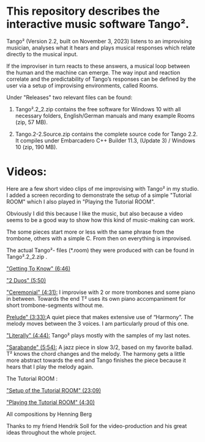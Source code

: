 # This repository describes the interactive music software Tango².

Tango² (Version 2.2, built on November 3, 2023) listens to an improvising musician, analyses what it hears and plays musical responses which relate directly to the musical input.

If the improviser in turn reacts to these answers, a musical loop between the human and the machine can emerge. The way input and reaction correlate and the predictability of Tango’s responses can be defined by the user via a setup of improvising environments, called Rooms.

Under "Releases" two relevant files can be found:
1. Tango².2_2.zip
contains the free software for Windows 10 with all necessary folders, English/German manuals and many example Rooms (zip, 57 MB).

2.  Tango.2-2.Source.zip 
contains the complete source code for Tango 2.2. It compiles under Embarcadero C++ Builder 11.3, (Update 3) / Windows 10 (zip, 190 MB).

[]()

# Videos:

Here are a few short video clips of me improvising with Tango² in my studio. I added a screen recording to demonstrate the setup of a simple "Tutorial ROOM" which I also played in "Playing the Tutorial ROOM".

Obviously I did this because I like the music, but also because a video seems to be a good way to show how this kind of music-making can work.

The some pieces start more or less with the same phrase from the trombone, others with a simple C. From then on everything is improvised.

The actual Tango²- files (*.room) they were produced with can be found in Tango².2_2.zip .

["Getting To Know" (6:46)](https://youtu.be/dq2ZcSnnrN0) 

["2 Duos" (5:50) ](https://youtu.be/KQgo3Fbmsf8)

["Ceremonial" (4:31):](https://youtu.be/6MmKlFxxKpY) I improvise with 2 or more trombones and some piano in between. Towards the end T² uses its own piano accompaniment for short trombone-segments without me.

[Prelude" (3:33):](https://youtu.be/Kiho4-usOxo)A quiet piece that makes extensive use of “Harmony”. The melody moves between the 3 voices. I am particularly proud of this one.
 
["Literally" (4:44):](https://youtu.be/k6tgb5rn2z8) Tango² plays mostly with the samples of my last notes.

["Sarabande" (5:54):](https://youtu.be/vXeHWYyFxDM) A jazz piece in slow 3/2, based on my favorite ballad. T² knows the chord changes and the melody. The harmony gets a little more abstract towards the end and Tango finishes the piece because it hears that I play the melody again.

The Tutorial ROOM :

["Setup of the Tutorial ROOM" (23:09) ](https://youtu.be/LoRn-u8dH4U)

["Playing the Tutorial ROOM" (4:30) ](https://youtu.be/gw1kLJ-g3rs)

All compositions by Henning Berg

Thanks to my friend Hendrik Soll for the video-production and his great ideas throughout the whole project. 
